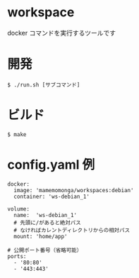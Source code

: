 # workspace

docker コマンドを実行するツールです

# 開発

	$ ./run.sh [サブコマンド]

# ビルド

	$ make

# config.yaml 例

	docker:
	  image: 'mamemomonga/workspaces:debian'
	  container: 'ws-debian_1'
	
	volume:
	  name:  'ws-debian_1'
	  # 先頭に/があると絶対パス
	  # なければカレントディレクトリからの相対パス
	  mount: 'home/app'
	
	# 公開ポート番号（省略可能）
	ports:
	  - '80:80'
	  - '443:443'

